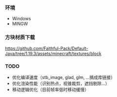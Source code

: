 ### 环境
 - Windows
 - MINGW

### 方块材质下载
https://github.com/Faithful-Pack/Default-Java/tree/1.19.3/assets/minecraft/textures/block

### TODO
 - 优化编译速度（stb_image, glad, glm, ...搞成库链接）
 - 优化渲染性能（识别热点，视锥裁剪，遮挡剔除...）
 - 移动逻辑优化（目前帧率低时移动缓慢）
 